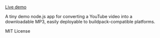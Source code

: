 [Live demo](http://yt2mp3-demo.pogoapp.io/)

A tiny demo node.js app for converting a YouTube video into a downloadable MP3, easily deployable to buildpack-compatible platforms.

MIT License